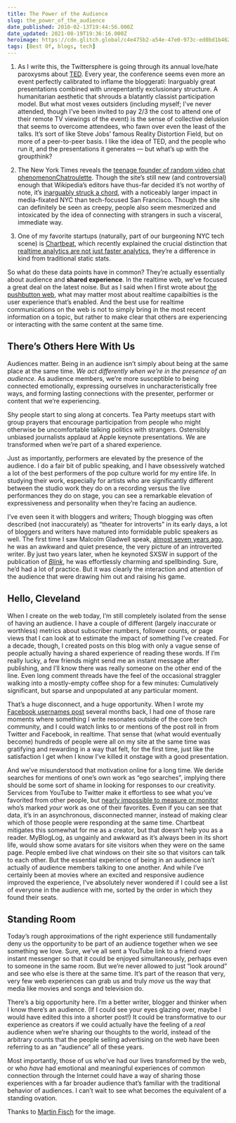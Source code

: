 ```yaml
---
title: The Power of the Audience
slug: the_power_of_the_audience
date_published: 2010-02-13T19:44:56.000Z
date_updated: 2021-08-19T19:36:16.000Z
heroimage: https://cdn.glitch.global/c4e475b2-a54e-47e0-973c-ed0bd1b46262/3272079115_2b4df52445_k.jpg?v=1670809557555
tags: [Best Of, blogs, tech]
---
```


1. As I write this, the Twittersphere is going through its annual love/hate paroxysms about [TED](http://ted.com/). Every year, the conference seems even more an event perfectly calibrated to inflame the bloggerati: Inarguably great presentations combined with unrepentantly exclusionary structure. A humanitarian aesthetic that shrouds a blatantly classist participation model. But what most vexes outsiders (including myself; I’ve never attended, though I’ve been invited to pay 2/3 the cost to attend one of their remote TV viewings of the event) is the sense of collective delusion that seems to overcome attendees, who fawn over even the least of the talks. It’s sort of like Steve Jobs’ famous Reality Distortion Field, but on more of a peer-to-peer basis. I like the idea of TED, and the people who run it, and the presentations it generates — but what’s up with the groupthink?

2. The New York Times reveals the [teenage founder of random video chat phenomenon](http://bits.blogs.nytimes.com/2010/02/13/chatroulettes-founder-17-introduces-himself/)[Chatroulette](http://chatroulette.com/). Though the site’s still new (and controversial) enough that Wikipedia’s editors have thus-far decided it’s not worthy of note, it’s [inarguably struck a chord](http://nymag.com/news/media/63663/index1.html), with a noticeably larger impact in media-fixated NYC than tech-focused San Francisco. Though the site can definitely be seen as creepy, people also seem mesmerized and intoxicated by the idea of connecting with strangers in such a visceral, immediate way.

3. One of my favorite startups (naturally, part of our burgeoning NYC tech scene) is [Chartbeat](http://chartbeat.com), which recently explained the crucial distinction that [realtime analytics are not just faster analytics](http://blog.chartbeat.com/2010/02/05/understanding-what-chartbeat-is-measuring/), they’re a difference in kind from traditional static stats.

So what do these data points have in common? They’re actually essentially about audience and **shared experience**. In the realtime web, we’ve focused a great deal on the latest noise. But as I said when I first wrote about [the pushbutton web](/2009/07/24/the_pushbutton_web_realtime_becomes_real/), what may matter most about realtime capaibilties is the user experience that’s enabled. And the best use for realtime communications on the web is not to simply bring in the most recent information on a topic, but rather to make clear that others are experiencing or interacting with the same content at the same time.

## There’s Others Here With Us

Audiences matter. Being in an audience isn’t simply about being at the same place at the same time. *We act differently when we’re in the presence of an audience*. As audience members, we’re more susceptible to being connected emotionally, expressing ourselves in uncharacteristically free ways, and forming lasting connections with the presenter, performer or content that we’re experiencing.

Shy people start to sing along at concerts. Tea Party meetups start with group prayers that encourage participation from people who might otherwise be uncomfortable talking politics with strangers. Ostensibly unbiased journalists applaud at Apple keynote presentations. We are transformed when we’re part of a shared experience.

Just as importantly, performers are elevated by the presence of the audience. I do a fair bit of public speaking, and I have obsessively watched a lot of the best performers of the pop culture world for my entire life. In studying their work, especially for artists who are significantly different between the studio work they do on a recording versus the live performances they do on stage, you can see a remarkable elevation of expressiveness and personality when they’re facing an audience.

I’ve even seen it with bloggers and writers; Though blogging was often described (not inaccurately) as “theater for introverts” in its early days, a lot of bloggers and writers have matured into formidable public speakers as well. The first time I saw Malcolm Gladwell speak, [almost seven years ago](http://eyebeam.org/projects/social-network-soiree), he was an awkward and quiet presence, the very picture of an introverted writer. By just two years later, when he keynoted SXSW in support of the publication of *[Blink](http://www.amazon.com/gp/product/0316172324?ie=UTF8&amp;tag=2020-20&amp;linkCode=as2&amp;camp=1789&amp;creative=390957&amp;creativeASIN=0316172324)*, he was effortlessly charming and spellbinding. Sure, he’d had a lot of practice. But it was clearly the interaction and attention of the audience that were drawing him out and raising his game.

## Hello, Cleveland

When I create on the web today, I’m still completely isolated from the sense of having an audience. I have a couple of different (largely inaccurate or worthless) metrics about subscriber numbers, follower counts, or page views that I can look at to estimate the impact of something I’ve created. For a decade, though, I created posts on this blog with only a vague sense of people actually having a shared experience of reading these words. If I’m really lucky, a few friends might send me an instant message after publishing, and I’ll know there was really someone on the other end of the line. Even long comment threads have the feel of the occasional straggler walking into a mostly-empty coffee shop for a few minutes: Cumulatively significant, but sparse and unpopulated at any particular moment.

That’s a huge disconnect, and a huge opportunity. When I wrote my [Facebook usernames post](/2009/06/10/the_future_of_facebook_usernames/) several months back, I had one of those rare moments where something I write resonates outside of the core tech community, and I could watch links to or mentions of the post roll in from Twitter and Facebook, in realtime. That sense that (what would eventually become) hundreds of people were all on my site at the same time was gratifying and rewarding in a way that felt, for the first time, just like the satisfaction I get when I know I’ve killed it onstage with a good presentation.

And we’ve misunderstood that motivation online for a long time. We deride searches for mentions of one’s own work as “ego searches”, implying there should be some sort of shame in looking for responses to our creativity. Services from YouTube to Twitter make it effortless to see what you’ve favorited from other people, but [nearly impossible to measure or monitor](http://a.wholelottanothing.org/2010/02/my-personal-feedback-loops.html) who’s marked *your* work as one of their favorites. Even if you can see that data, it’s in an asynchronous, disconnected manner, instead of making clear which of those people were responding at the same time. Chartbeat mitigates this somewhat for me as a creator, but that doesn’t help you as a reader. MyBlogLog, as ungainly and awkward as it’s always been in its short life, would show some avatars for site visitors when they were on the same page. People embed live chat windows on their site so that visitors can talk to each other. But the essential experience of being in an audience isn’t actually of audience members talking to one another. And while I’ve certainly been at movies where an excited and responsive audience improved the experience, I’ve absolutely never wondered if I could see a list of everyone in the audience with me, sorted by the order in which they found their seats.

## Standing Room

Today’s rough approximations of the right experience still fundamentally deny us the opportunity to be part of an audience together when we see something we love. Sure, we’ve all sent a YouTube link to a friend over instant messenger so that it could be enjoyed simultaneously, perhaps even to someone in the same room. But we’re never allowed to just “look around” and see who else is there at the same time. It’s part of the reason that very, very few web experiences can grab us and truly *move* us the way that media like movies and songs and television do.

There’s a big opportunity here. I’m a better writer, blogger and thinker when I know there’s an audience. (If I could see your eyes glazing over, maybe I would have edited this into a shorter post!) It could be transformative to our experience as creators if we could actually have the feeling of a *real* audience when we’re sharing our thoughts to the world, instead of the arbitrary counts that the people selling advertising on the web have been referring to as an “audience” all of these years.

Most importantly, those of us who’ve had our lives transformed by the web, or who *have* had emotional and meaningful experiences of common connection through the Internet could have a way of sharing those experiences with a far broader audience that’s familiar with the traditional behavior of audiences. I can’t wait to see what becomes the equivalent of a standing ovation.

Thanks to [Martin Fisch](http://www.flickr.com/photos/marfis75/3272079115/) for the image.
